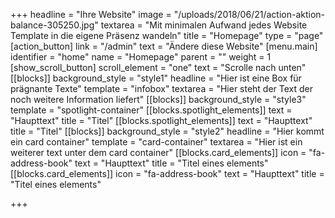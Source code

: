 +++
headline = "Ihre Website"
image = "/uploads/2018/06/21/action-aktion-balance-305250.jpg"
textarea = "Mit minimalen Aufwand jedes Website Template in die eigene Präsenz wandeln"
title = "Homepage"
type = "page"
[action_button]
link = "/admin"
text = "Ändere diese Website"
[menu.main]
identifier = "home"
name = "Homepage"
parent = ""
weight = 1
[show_scroll_button]
scroll_element = "one"
text = "Scrolle nach unten"
[[blocks]]
background_style = "style1"
headline = "Hier ist eine Box für prägnante Texte"
template = "infobox"
textarea = "Hier steht der Text der noch weitere Information liefert"
[[blocks]]
background_style = "style3"
template = "spotlight-container"
[[blocks.spotlight_elements]]
text = "Haupttext"
title = "Titel"
[[blocks.spotlight_elements]]
text = "Haupttext"
title = "Titel"
[[blocks]]
background_style = "style2"
headline = "Hier kommt ein card container"
template = "card-container"
textarea = "Hier ist ein weiterer text unter dem card container"
[[blocks.card_elements]]
icon = "fa-address-book"
text = "Haupttext"
title = "Titel eines elements"
[[blocks.card_elements]]
icon = "fa-address-book"
text = "Haupttext"
title = "Titel eines elements"

+++
